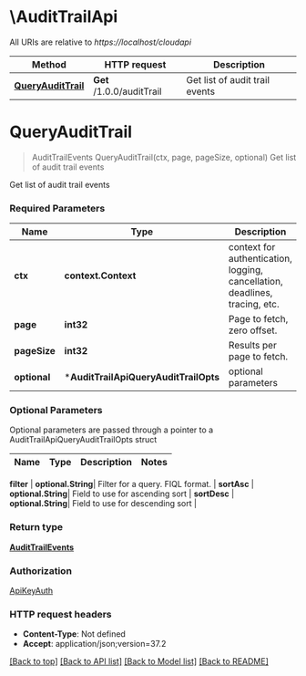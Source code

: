 # \AuditTrailApi

All URIs are relative to *https://localhost/cloudapi*

Method | HTTP request | Description
------------- | ------------- | -------------
[**QueryAuditTrail**](AuditTrailApi.md#QueryAuditTrail) | **Get** /1.0.0/auditTrail | Get list of audit trail events


# **QueryAuditTrail**
> AuditTrailEvents QueryAuditTrail(ctx, page, pageSize, optional)
Get list of audit trail events

Get list of audit trail events 

### Required Parameters

Name | Type | Description  | Notes
------------- | ------------- | ------------- | -------------
 **ctx** | **context.Context** | context for authentication, logging, cancellation, deadlines, tracing, etc.
  **page** | **int32**| Page to fetch, zero offset. | [default to 1]
  **pageSize** | **int32**| Results per page to fetch. | [default to 25]
 **optional** | ***AuditTrailApiQueryAuditTrailOpts** | optional parameters | nil if no parameters

### Optional Parameters
Optional parameters are passed through a pointer to a AuditTrailApiQueryAuditTrailOpts struct

Name | Type | Description  | Notes
------------- | ------------- | ------------- | -------------


 **filter** | **optional.String**| Filter for a query.  FIQL format. | 
 **sortAsc** | **optional.String**| Field to use for ascending sort | 
 **sortDesc** | **optional.String**| Field to use for descending sort | 

### Return type

[**AuditTrailEvents**](AuditTrailEvents.md)

### Authorization

[ApiKeyAuth](../README.md#ApiKeyAuth)

### HTTP request headers

 - **Content-Type**: Not defined
 - **Accept**: application/json;version=37.2

[[Back to top]](#) [[Back to API list]](../README.md#documentation-for-api-endpoints) [[Back to Model list]](../README.md#documentation-for-models) [[Back to README]](../README.md)

